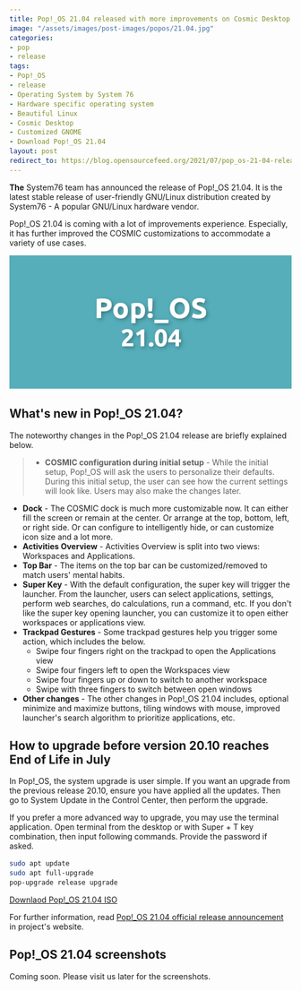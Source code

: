 ```yaml
---
title: Pop!_OS 21.04 released with more improvements on Cosmic Desktop
image: "/assets/images/post-images/popos/21.04.jpg"
categories:
- pop
- release
tags:
- Pop!_OS
- release
- Operating System by System 76
- Hardware specific operating system
- Beautiful Linux
- Cosmic Desktop
- Customized GNOME
- Download Pop!_OS 21.04
layout: post
redirect_to: https://blog.opensourcefeed.org/2021/07/pop_os-21-04-released-with-more-improvements-on-cosmic-desktop/
---
```


**The** System76 team has announced the release of Pop!\_OS 21.04. It is the latest stable release of user-friendly GNU/Linux distribution created by System76 - A popular GNU/Linux hardware vendor.

Pop!\_OS 21.04 is coming with a lot of improvements experience. Especially, it has further improved the COSMIC customizations to accommodate a variety of use cases.

![Pop!\_OS 21.04 release](/assets/images/post-images/popos/21.04.jpg)

## What's new in Pop!\_OS 21.04?
The noteworthy changes in the Pop!\_OS 21.04 release are briefly explained below.
> - **COSMIC configuration during initial setup** - While the initial setup, Pop!\_OS will ask the users to personalize their defaults. During this initial setup, the user can see how the current settings will look like. Users may also make the changes later.
- **Dock** - The COSMIC dock is much more customizable now. It can either fill the screen or remain at the center. Or arrange at the top, bottom, left, or right side. Or can configure to intelligently hide, or can customize icon size and a lot more.
- **Activities Overview** -  Activities Overview is split into two views: Workspaces and Applications.
- **Top Bar** - The items on the top bar can be customized/removed to match users' mental habits.
- **Super Key** - With the default configuration, the super key will trigger the launcher. From the launcher, users can select applications, settings, perform web searches, do calculations, run a command, etc. If you don't like the super key opening launcher, you can customize it to open either workspaces or applications view.
- **Trackpad Gestures** - Some trackpad gestures help you trigger some action, which includes the below.
  - Swipe four fingers right on the trackpad to open the Applications view
  - Swipe four fingers left to open the Workspaces view
  - Swipe four fingers up or down to switch to another workspace
  - Swipe with three fingers to switch between open windows
- **Other changes** - The other changes in Pop!\_OS 21.04 includes, optional minimize and maximize buttons, tiling windows with mouse,  improved launcher's search algorithm to prioritize applications, etc.

## How to upgrade before version 20.10 reaches End of Life in July
In Pop!\_OS, the system upgrade is user simple. If you want an upgrade from the previous release 20.10, ensure you have applied all the updates. Then go to System Update in the Control Center, then perform the upgrade.

If you prefer a more advanced way to upgrade, you may use the terminal application. Open terminal from the desktop or with Super + T key combination, then input following commands. Provide the password if asked.
```sh
sudo apt update
sudo apt full-upgrade
pop-upgrade release upgrade
```

<a href="https://pop-iso.sfo2.cdn.digitaloceanspaces.com/21.04/amd64/intel/5/pop-os_21.04_amd64_intel_5.iso" class="download">Downlaod Pop!\_OS 21.04 ISO</a>

For further information, read [Pop!\_OS 21.04 official release announcement](https://blog.system76.com/post/655369428109869056/popos-2104-a-release-of-cosmic-proportions) in project's website.

## Pop!\_OS 21.04 screenshots
Coming soon. Please visit us later for the screenshots.
